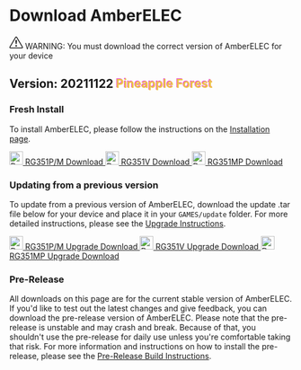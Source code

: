# Download AmberELEC

<div class="alert alert-warning download-warning"><svg xmlns="http://www.w3.org/2000/svg" width="24" height="24" fill="currentColor" class="bi bi-exclamation-triangle" viewBox="0 0 16 16">
  <path d="M7.938 2.016A.13.13 0 0 1 8.002 2a.13.13 0 0 1 .063.016.146.146 0 0 1 .054.057l6.857 11.667c.036.06.035.124.002.183a.163.163 0 0 1-.054.06.116.116 0 0 1-.066.017H1.146a.115.115 0 0 1-.066-.017.163.163 0 0 1-.054-.06.176.176 0 0 1 .002-.183L7.884 2.073a.147.147 0 0 1 .054-.057zm1.044-.45a1.13 1.13 0 0 0-1.96 0L.165 13.233c-.457.778.091 1.767.98 1.767h13.713c.889 0 1.438-.99.98-1.767L8.982 1.566z"/>
  <path d="M7.002 12a1 1 0 1 1 2 0 1 1 0 0 1-2 0zM7.1 5.995a.905.905 0 1 1 1.8 0l-.35 3.507a.552.552 0 0 1-1.1 0L7.1 5.995z"/>
</svg> WARNING: You must download the correct version of AmberELEC for your device</div>

## Version: 20211122 <span style="color: #EEC448;text-shadow: -1px -1px #E944D7;">Pineapple Forest</span>

### Fresh Install

To install AmberELEC, please follow the instructions on the [Installation page](Installation).

<a class="btn btn-download" href="https://github.com/AmberELEC/AmberELEC/releases/download/20211122/351ELEC-RG351P.aarch64-20211122.img.gz">
	<img src="/images/download-arrow.svg" alt="Download Arrow" style="width: 24px; height: 24px"/>
	RG351P/M Download
</a>
<a class="btn btn-download" href="https://github.com/AmberELEC/AmberELEC/releases/download/20211122/351ELEC-RG351V.aarch64-20211122.img.gz">
	<img src="/images/download-arrow.svg" alt="Download Arrow" style="width: 24px; height: 24px"/>
	RG351V Download
</a>
<a class="btn btn-download" href="https://github.com/AmberELEC/AmberELEC/releases/download/20211122/351ELEC-RG351MP.aarch64-20211122.img.gz">
	<img src="/images/download-arrow.svg" alt="Download Arrow" style="width: 24px; height: 24px"/>
	RG351MP Download
</a>

### Updating from a previous version

To update from a previous version of AmberELEC, download the update .tar file below for your device and place it in your `GAMES/update` folder. For more detailed instructions, please see the [Upgrade Instructions](Installation#upgrading).

<a class="btn btn-download" href="https://github.com/AmberELEC/AmberELEC/releases/download/20211122/351ELEC-RG351P.aarch64-20211122.tar">
	<img src="/images/download-arrow.svg" alt="Download Upgrade Arrow" style="width: 24px; height: 24px"/>
	RG351P/M Upgrade Download
</a>
<a class="btn btn-download" href="https://github.com/AmberELEC/AmberELEC/releases/download/20211122/351ELEC-RG351V.aarch64-20211122.tar">
	<img src="/images/download-arrow.svg" alt="Download Upgrade Arrow" style="width: 24px; height: 24px"/>
	RG351V Upgrade Download
</a>
<a class="btn btn-download" href="https://github.com/AmberELEC/AmberELEC/releases/download/20211122/351ELEC-RG351MP.aarch64-20211122.tar">
	<img src="/images/download-arrow.svg" alt="Download Upgrade Arrow" style="width: 24px; height: 24px"/>
	RG351MP Upgrade Download
</a>

### Pre-Release

All downloads on this page are for the current stable version of AmberELEC. If you'd like to test out the latest changes and give feedback, you can download the pre-release version of AmberELEC. Please note that the pre-release is unstable and may crash and break. Because of that, you shouldn't use the pre-release for daily use unless you're comfortable taking that risk. For more information and instructions on how to install the pre-release, please see the [Pre-Release Build Instructions](Contributing-to-AmberELEC#pre-release-builds).
